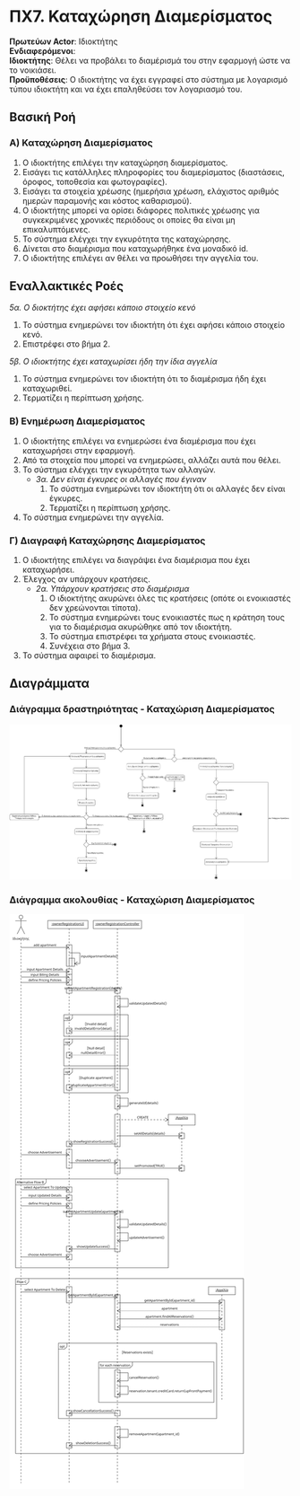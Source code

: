 # ΠΧ7. Καταχώρηση Διαμερίσματος

**Πρωτεύων Actor**: Ιδιοκτήτης <br>
**Ενδιαφερόμενοι**: <br>
**Ιδιοκτήτης**: Θέλει να προβάλει το διαμέρισμά του στην εφαρμογή ώστε να το νοικιάσει. <br>
**Προϋποθέσεις**: Ο ιδιοκτήτης να έχει εγγραφεί στο σύστημα με λογαρισμό τύπου ιδιοκτήτη και να έχει επαληθεύσει τον λογαριασμό του.

## Βασική Ροή
### Α) Καταχώρηση Διαμερίσματος
1. Ο ιδιοκτήτης επιλέγει την καταχώρηση διαμερίσματος.
2. Εισάγει τις κατάλληλες πληροφορίες του διαμερίσματος (διαστάσεις, όροφος, τοποθεσία και φωτογραφίες).
3. Εισάγει τα στοιχεία χρέωσης (ημερήσια χρέωση, ελάχιστος αριθμός ημερών παραμονής και κόστος καθαρισμού).
4. Ο ιδιοκτήτης μπορεί να ορίσει διάφορες πολιτικές χρέωσης για συγκεκριμένες χρονικές περιόδους οι οποίες θα είναι μη επικαλυπτόμενες. 
5. Το σύστημα ελέγχει την εγκυρότητα της καταχώρησης.
6. Δίνεται στο διαμέρισμα που καταχωρήθηκε ένα μοναδικό id.
7. Ο ιδιοκτήτης επιλέγει αν θέλει να προωθήσει την αγγελία του.

## Εναλλακτικές Ροές

*5α. Ο διοκτήτης έχει αφήσει κάποιο στοιχείο κενό*
1. Το σύστημα ενημερώνει τον ιδιοκτήτη ότι έχει αφήσει κάποιο στοιχείο κενό.
2. Επιστρέφει στο βήμα 2.

*5β. Ο ιδιοκτήτης έχει καταχωρίσει ήδη την ίδια αγγελία*
1. Το σύστημα ενημερώνει τον ιδιοκτήτη ότι το διαμέρισμα ήδη έχει καταχωριθεί.
2. Τερματίζει η περίπτωση χρήσης.

### Β) Ενημέρωση Διαμερίσματος
1. Ο ιδιοκτήτης επιλέγει να ενημερώσει ένα διαμέρισμα που έχει καταχωρήσει στην εφαρμογή.
2. Από τα στοιχεία που μπορεί να ενημερώσει, αλλάζει αυτά που θέλει.
3. Το σύστημα ελέγχει την εγκυρότητα των αλλαγών.
   * *3α. Δεν είναι έγκυρες οι αλλαγές που έγιναν*
      1. Το σύστημα ενημερώνει τον ιδιοκτήτη ότι οι αλλαγές δεν είναι έγκυρες.
      2. Τερματίζει η περίπτωση χρήσης.
4. Το σύστημα ενημερώνει την αγγελία.

### Γ) Διαγραφή Καταχώρησης Διαμερίσματος
1. Ο ιδιοκτήτης επιλέγει να διαγράψει ένα διαμέρισμα που έχει καταχωρήσει.
2. Έλεγχος αν υπάρχουν κρατήσεις.
   * *2α. Υπάρχουν κρατήσεις στο διαμέρισμα*
     1. Ο ιδιοκτήτης ακυρώνει όλες τις κρατήσεις (οπότε οι ενοικιαστές δεν χρεώνονται τίποτα).
     2. Το σύστημα ενημερώνει τους ενοικιαστές πως η κράτηση τους για το διαμέρισμα ακυρώθηκε από τον ιδιοκτήτη.
     3. Το σύστημα επιστρέφει τα χρήματα στους ενοικιαστές.
     4. Συνέχεια στο βήμα 3.
3. Το σύστημα αφαιρεί το διαμέρισμα.

## Διαγράμματα

### Διάγραμμα δραστηριότητας - Καταχώριση Διαμερίσματος
![Διάγραμμα δραστηριότητας - Καταχώριση Διαμερίσματος](/docs/markdown/uml/requirements/uc7_act_owner_house_register.png)
### Διάγραμμα ακολουθίας - Καταχώριση Διαμερίσματος
![Διάγραμμα ακολουθίας - Καταχώριση Διαμερίσματος](/docs/markdown/uml/requirements/uc7_seq_owner_house_register.png)